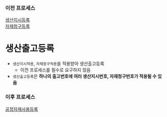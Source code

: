 ### 이전 프로세스

[생산지시등록](./생산지시등록#생산지시등록)<br>
[자재청구등록](./자재청구등록#자재청구등록)

# 생산출고등록

- `생산지시적용`, `자재청구적용`을 적용받아 생산출고등록
    - 이전 프로세스를 필수로 요구하지 않음
- `생산출고등록`은 **하나의 출고번호에 여러 생산지시번호, 자재청구번호가 적용될 수 있음**

### 이후 프로세스

[공정자재사용등록](./공정자재사용등록#공정자재사용등록)